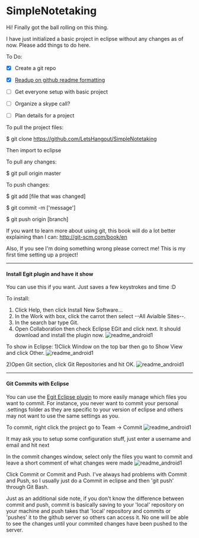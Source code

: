 SimpleNotetaking
================

Hi! Finally got the ball rolling on this thing. 

I have just initialized a basic project in eclipse without any changes as of now.
Please add things to do here.


To Do:
- [x] Create a git repo
- [x] [Readup on github readme formatting](https://github.com/adam-p/markdown-here/wiki/Markdown-Cheatsheet)
- [ ] Get everyone setup with basic project
- [ ] Organize a skype call?
- [ ] Plan details for a project



To pull the project files:

$ git clone https://github.com/LetsHangout/SimpleNotetaking

Then import to eclipse


To pull any changes:

$ git pull origin master


To push changes:

$ git add [file that was changed]

$ git commit -m ['message']

$ git push origin [branch]


If you want to learn more about using git, this book will do a lot better explaining than I can: http://git-scm.com/book/en


Also, If you see I'm doing something wrong please correct me! This is my first time setting up a project!

---

#### Install Egit plugin and have it show
You can use this if you want. Just saves a few keystrokes and time :D

To install:
1) Click Help, then click Install New Software...
2) In the Work with box, click the carrot then select --All Avialble Sites--.
3) In the search bar type Git.
4) Open Collaboration then check Eclipse EGit and click next. It should download and install the plugin now.
![readme_android1](http://imgur.com/A0M02gu "Install plugin")

To show in Eclipse:
1)Click Window on the top bar then go to Show View and click Other.
![readme_android1](http://imgur.com/LmnZbdJ "Show plugin")

2)Open Git section, click Git Repositories and hit OK.
![readme_android1](http://imgur.com/wbJrh9r "Show plugin")


---

#### Git Commits with Eclipse

You can use the [Egit Eclipse plugin](http://www.eclipse.org/egit/download/) to more easily manage which files you want to
commit.  For instance, you never want to commit your personal .settings folder as they are specific to your version
of eclipse and others may not want to use the same settings as you.

To commit, right click the project go to Team -> Commit
![readme_android1](http://imgur.com/nrrf2BN.png "Committing through Eclipse")

It may ask you to setup some configuration stuff, just enter a username and email and hit next

In the commit changes window, select only the files you want to commit and leave a short comment of what changes were made
![readme_android1](http://imgur.com/Qb3QyaA.png "Committing through Eclipse")

Click Commit or Commit and Push.  I've always had problems with Commit and Push, so I usually just do a Commit in eclipse
and then 'git push' through Git Bash.

Just as an additional side note, if you don't know the difference between commit
and push, commit is basically saving to your 'local' repository on your machine and push takes that 'local' repository
and commits or 'pushes' it to the github server so others can access it.  No one will be able to see the changes until
your commited changes have been pushed to the server.
